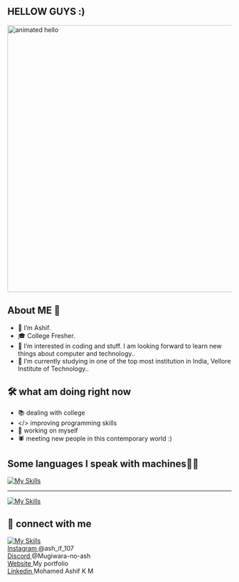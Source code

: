 ## HELLOW GUYS :)

<img src="https://github.com/Anmol-Baranwal/Cool-GIFs-For-GitHub/assets/74038190/9be4d344-6782-461a-b5a6-32a07bf7b34e" width="600" alt="animated hello">



## About ME 🐧
 - 👋 I’m Ashif.
 - 🎓 College Fresher.
 - 👀 I’m interested in coding and stuff. I am looking forward to learn new things about computer and technology..
 - 🌱 I’m currently studying in one of the top most institution in India, Vellore Institute of Technology..
 
## 🛠️ what am doing right now
- 📚 dealing with college
- </> improving programming skills
- 💪 working on myself
- 🕷️ meeting new people in this contemporary world :)

## Some languages I speak with machines🧑‍💻
[![My Skills](https://skillicons.dev/icons?i=js,html,css,python,c,cpp&theme=dark)](https://skillicons.dev)

<hr>

[![My Skills](https://skillicons.dev/icons?i=git,mysql,mongodb,nodejs,express&theme=dark)](https://skillicons.dev)


## 🤝 connect with me

[![My Skills](https://skillicons.dev/icons?i=instagram,discord,linkedin)](https://skillicons.dev)<br>
<a href="https://www.instagram.com/ash_if_107/?next=%2F">
Instagram
</a> @ash_if_107<br>
<a href="https://discord.com/channels/@me">
Discord
</a> @Mugiwara-no-ash <br>
<a href="http://itzashif.me/">
Website
</a> My portfolio<br>
<a href="https://www.linkedin.com/in/mohamed-ashif-k-m-b7b328290/">
Linkedin
</a>Mohamed Ashif K M

